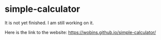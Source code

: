 # simple-calculator


It is not yet finished. I am still working on it.


Here is the link to the website: https://wobins.github.io/simple-calculator/
